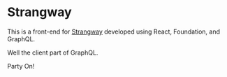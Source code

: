 # Strangway

This is a front-end for [Strangway](https://github.com/asommer70/strangway) developed using React, Foundation, and GraphQL.

Well the client part of GraphQL.

Party On!
